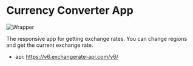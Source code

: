 # Currency Converter App

![Wrapper](https://user-images.githubusercontent.com/80784389/187439508-b7e0c8b7-1285-46d5-933e-856a8af3eaee.jpg)

The responsive app for getting exchange rates. You can change regions and get the current exchange rate.

- api: https://v6.exchangerate-api.com/v6/
